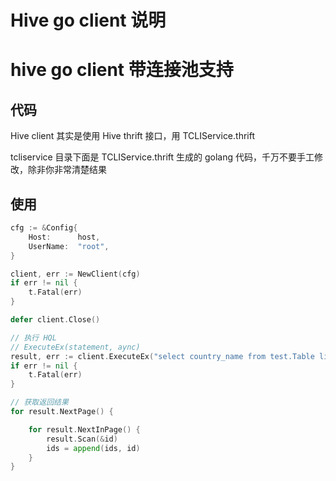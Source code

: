 # Hive go client 说明

# hive go client  带连接池支持

## 代码

Hive client 其实是使用 Hive thrift 接口，用 TCLIService.thrift 

tcliservice 目录下面是 TCLIService.thrift 生成的 golang 代码，千万不要手工修改，除非你非常清楚结果

## 使用

```go
cfg := &Config{
    Host:      host,
    UserName:  "root",
}

client, err := NewClient(cfg)
if err != nil {
    t.Fatal(err)
}

defer client.Close()

// 执行 HQL
// ExecuteEx(statement, aync)
result, err := client.ExecuteEx("select country_name from test.Table limit 1500", true)
if err != nil {
    t.Fatal(err)
}

// 获取返回结果
for result.NextPage() {

    for result.NextInPage() {
        result.Scan(&id)
        ids = append(ids, id)
    }
}
```

